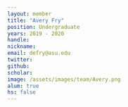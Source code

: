 ```yaml
---
layout: member
title: "Avery Fry"
position: Undergraduate
years: 2019 - 2020
handle: 
nickname: 
email: defry@asu.edu  
twitter: 
github: 
scholar: 
image: /assets/images/team/Avery.png
alum: true
hs: false
---
```

